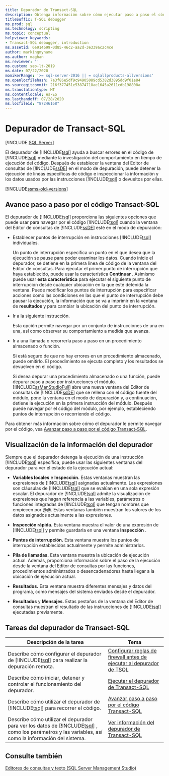 ```yaml
---
title: Depurador de Transact-SQL
description: Obtenga información sobre cómo ejecutar paso a paso el código y ver el estado de ejecución mediante el depurador de Transact-SQL, y cómo realizar otras tareas de depuración.
titleSuffix: T-SQL debugger
ms.prod: sql
ms.technology: scripting
ms.topic: conceptual
helpviewer_keywords:
- Transact-SQL debugger, introduction
ms.assetid: 6e914699-0d85-46c2-aa2d-3e339ac2c4ce
author: markingmyname
ms.author: maghan
ms.reviewer: ''
ms.custom: seo-lt-2019
ms.date: 07/22/2020
monikerRange: '>= sql-server-2016 || = sqlallproducts-allversions'
ms.openlocfilehash: 7a3f86e5df9c94905089cd5382d3895dd9f01e84
ms.sourcegitcommit: 216f377451e53874718ae1645a2611cdb198808a
ms.translationtype: HT
ms.contentlocale: es-ES
ms.lasthandoff: 07/28/2020
ms.locfileid: "87246168"
---
```

# <a name="transact-sql-debugger"></a>Depurador de Transact-SQL

 [!INCLUDE [SQL Server](../../includes/applies-to-version/sqlserver.md)]

El depurador de [!INCLUDE[tsql](../../includes/tsql-md.md)] ayuda a buscar errores en el código de [!INCLUDE[tsql](../../includes/tsql-md.md)] mediante la investigación del comportamiento en tiempo de ejecución del código. Después de establecer la ventana del Editor de consultas de [!INCLUDE[ssDE](../../includes/ssde-md.md)] en el modo de depuración, puede detener la ejecución de líneas específicas de código e inspeccionar la información y los datos usados por las instrucciones [!INCLUDE[tsql](../../includes/tsql-md.md)] o devueltos por ellas.

[!INCLUDE[ssms-old-versions](../../includes/ssms-old-versions.md)]

## <a name="stepping-through-transact-sql-code"></a>Avance paso a paso por el código Transact-SQL

El depurador de [!INCLUDE[tsql](../../includes/tsql-md.md)] proporciona las siguientes opciones que puede usar para navegar por el código [!INCLUDE[tsql](../../includes/tsql-md.md)] cuando la ventana del Editor de consultas de [!INCLUDE[ssDE](../../includes/ssde-md.md)] esté en el modo de depuración:

- Establecer puntos de interrupción en instrucciones [!INCLUDE[tsql](../../includes/tsql-md.md)] individuales.

    Un punto de interrupción especifica un punto en el que desea que la ejecución se pause para poder examinar los datos. Cuando inicie el depurador, se detiene en la primera línea de código de la ventana del Editor de consultas. Para ejecutar el primer punto de interrupción que haya establecido, puede usar la característica **Continuar** . Asimismo puede usar **esta característica** para ejecutar el siguiente punto de interrupción desde cualquier ubicación en la que esté detenida la ventana. Puede modificar los puntos de interrupción para especificar acciones como las condiciones en las que el punto de interrupción debe pausar la ejecución, la información que se va a imprimir en la ventana de **resultados** y para cambiar la ubicación del punto de interrupción.  

- Ir a la siguiente instrucción.  

    Esta opción permite navegar por un conjunto de instrucciones de una en una, así como observar su comportamiento a medida que avanza.  

- Ir a una llamada o recorrerla paso a paso en un procedimiento almacenado o función.  

    Si está seguro de que no hay errores en un procedimiento almacenado, puede omitirlo. El procedimiento se ejecuta completo y los resultados se devuelven en el código.  

    Si desea depurar una procedimiento almacenado o una función, puede depurar paso a paso por instrucciones el módulo. [!INCLUDE[ssManStudioFull](../../includes/ssmanstudiofull-md.md)] abre una nueva ventana del Editor de consultas de [!INCLUDE[ssDE](../../includes/ssde-md.md)] que se rellena con el código fuente del módulo, pone la ventana en el modo de depuración y, a continuación, detiene la ejecución en la primera instrucción del módulo. Después puede navegar por el código del módulo, por ejemplo, estableciendo puntos de interrupción o recorriendo el código.  

Para obtener más información sobre cómo el depurador le permite navegar por el código, vea [Avanzar paso a paso por el código Transact-SQL](../../relational-databases/scripting/step-through-transact-sql-code.md).  

## <a name="viewing-debugger-information"></a>Visualización de la información del depurador

Siempre que el depurador detenga la ejecución de una instrucción [!INCLUDE[tsql](../../includes/tsql-md.md)] específica, puede usar las siguientes ventanas del depurador para ver el estado de la ejecución actual:  

- **Variables locales** e **Inspección.** Estas ventanas muestran las expresiones de [!INCLUDE[tsql](../../includes/tsql-md.md)] asignadas actualmente. Las expresiones son cláusulas de [!INCLUDE[tsql](../../includes/tsql-md.md)] que se evalúan en una sola expresión escalar. El depurador de [!INCLUDE[tsql](../../includes/tsql-md.md)] admite la visualización de expresiones que hagan referencia a las variables, parámetros o funciones integradas de [!INCLUDE[tsql](../../includes/tsql-md.md)] que tengan nombres que empiecen por @@. Estas ventanas también muestran los valores de los datos asignados actualmente a las expresiones.  

- **Inspección rápida.** Esta ventana muestra el valor de una expresión de [!INCLUDE[tsql](../../includes/tsql-md.md)] y permite guardarla en una ventana **Inspección** .  

- **Puntos de interrupción.** Esta ventana muestra los puntos de interrupción establecidos actualmente y permite administrarlos.  

- **Pila de llamadas.** Esta ventana muestra la ubicación de ejecución actual. Además, proporciona información sobre el paso de la ejecución desde la ventana del Editor de consultas por las funciones, procedimientos administrados o desencadenadores hasta llegar a la ubicación de ejecución actual.  

- **Resultados.** Esta ventana muestra diferentes mensajes y datos del programa, como mensajes del sistema enviados desde el depurador.  

- **Resultados** y **Mensajes.** Estas pestañas de la ventana del Editor de consultas muestran el resultado de las instrucciones de [!INCLUDE[tsql](../../includes/tsql-md.md)] ejecutadas previamente.  

## <a name="transact-sql-debugger-tasks"></a>Tareas del depurador de Transact-SQL  

|Descripción de la tarea|Tema|  
|----------------------|-----------|  
|Describe cómo configurar el depurador de [!INCLUDE[tsql](../../includes/tsql-md.md)] para realizar la depuración remota.|[Configurar reglas de firewall antes de ejecutar al depurador de TSQL](../../relational-databases/scripting/configure-firewall-rules-before-running-the-tsql-debugger.md)|  
|Describe cómo iniciar, detener y controlar el funcionamiento del depurador.|[Ejecutar el depurador de Transact-SQL](../../relational-databases/scripting/run-the-transact-sql-debugger.md)|  
|Describe cómo utilizar el depurador de [!INCLUDE[tsql](../../includes/tsql-md.md)] para recorrer el código.|[Avanzar paso a paso por el código Transact-SQL](../../relational-databases/scripting/step-through-transact-sql-code.md)|  
|Describe cómo utilizar el depurador para ver los datos de [!INCLUDE[tsql](../../includes/tsql-md.md)] , como los parámetros y las variables, así como la información del sistema.|[Ver información del depurador de Transact-SQL](../../relational-databases/scripting/transact-sql-debugger-information.md)|  

## <a name="see-also"></a>Consulte también

[Editores de consultas y texto &#40;SQL Server Management Studio&#41;](../../relational-databases/scripting/query-and-text-editors-sql-server-management-studio.md)
